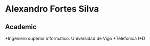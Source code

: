 Alexandro Fortes Silva
======================

Academic
---------
*Ingeniero superior informatico. Universidad de Vigo
*Telefonica I+D
